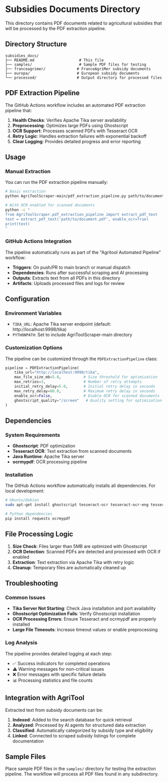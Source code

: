 # Subsidies Documents Directory

This directory contains PDF documents related to agricultural subsidies that will be processed by the PDF extraction pipeline.

## Directory Structure

```
subsidies_docs/
├── README.md                    # This file
├── samples/                     # Sample PDF files for testing
├── franceagrimer/              # FranceAgriMer subsidy documents  
├── europa/                     # European subsidy documents
└── processed/                  # Output directory for processed files
```

## PDF Extraction Pipeline

The GitHub Actions workflow includes an automated PDF extraction pipeline that:

1. **Health Checks**: Verifies Apache Tika server availability
2. **Preprocessing**: Optimizes large PDFs using Ghostscript
3. **OCR Support**: Processes scanned PDFs with Tesseract OCR
4. **Retry Logic**: Handles extraction failures with exponential backoff
5. **Clear Logging**: Provides detailed progress and error reporting

## Usage

### Manual Extraction

You can run the PDF extraction pipeline manually:

```bash
# Basic extraction
python AgriToolScraper-main/pdf_extraction_pipeline.py path/to/document.pdf

# With OCR enabled for scanned documents
python -c "
from AgriToolScraper.pdf_extraction_pipeline import extract_pdf_text
text = extract_pdf_text('path/to/document.pdf', enable_ocr=True)
print(text)
"
```

### GitHub Actions Integration

The pipeline automatically runs as part of the "Agritool Automated Pipeline" workflow:

- **Triggers**: On push/PR to main branch or manual dispatch
- **Dependencies**: Runs after successful scraping and AI processing
- **Outputs**: Extracts text from all PDFs in this directory
- **Artifacts**: Uploads processed files and logs for review

## Configuration

### Environment Variables

- `TIKA_URL`: Apache Tika server endpoint (default: http://localhost:9998/tika)
- `PYTHONPATH`: Set to include AgriToolScraper-main directory

### Customization Options

The pipeline can be customized through the `PDFExtractionPipeline` class:

```python
pipeline = PDFExtractionPipeline(
    tika_url="http://localhost:9998/tika",
    max_file_size_mb=5.0,          # Size threshold for optimization
    max_retries=3,                 # Number of retry attempts
    initial_retry_delay=5.0,       # Initial retry delay in seconds
    max_retry_delay=60.0,          # Maximum retry delay in seconds
    enable_ocr=False,              # Enable OCR for scanned documents
    ghostscript_quality="/screen"   # Quality setting for optimization
)
```

## Dependencies

### System Requirements

- **Ghostscript**: PDF optimization
- **Tesseract OCR**: Text extraction from scanned documents
- **Java Runtime**: Apache Tika server
- **ocrmypdf**: OCR processing pipeline

### Installation

The GitHub Actions workflow automatically installs all dependencies. For local development:

```bash
# Ubuntu/Debian
sudo apt-get install ghostscript tesseract-ocr tesseract-ocr-eng tesseract-ocr-fra default-jre ocrmypdf

# Python dependencies
pip install requests ocrmypdf
```

## File Processing Logic

1. **Size Check**: Files larger than 5MB are optimized with Ghostscript
2. **OCR Detection**: Scanned PDFs are detected and processed with OCR if enabled
3. **Extraction**: Text extraction via Apache Tika with retry logic
4. **Cleanup**: Temporary files are automatically cleaned up

## Troubleshooting

### Common Issues

- **Tika Server Not Starting**: Check Java installation and port availability
- **Ghostscript Optimization Fails**: Verify Ghostscript installation
- **OCR Processing Errors**: Ensure Tesseract and ocrmypdf are properly installed
- **Large File Timeouts**: Increase timeout values or enable preprocessing

### Log Analysis

The pipeline provides detailed logging at each step:

- ✅ Success indicators for completed operations
- ⚠️ Warning messages for non-critical issues  
- ❌ Error messages with specific failure details
- 📊 Processing statistics and file counts

## Integration with AgriTool

Extracted text from subsidy documents can be:

1. **Indexed**: Added to the search database for quick retrieval
2. **Analyzed**: Processed by AI agents for structured data extraction
3. **Classified**: Automatically categorized by subsidy type and eligibility
4. **Linked**: Connected to scraped subsidy listings for complete documentation

## Sample Files

Place sample PDF files in the `samples/` directory for testing the extraction pipeline. The workflow will process all PDF files found in any subdirectory.
